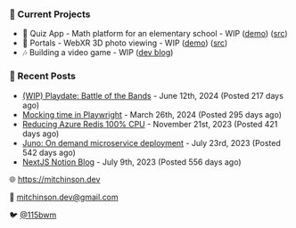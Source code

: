 ### 📌 Current Projects
- 📝 Quiz App - Math platform for an elementary school - WIP ([demo](https://quiz-staging.mitchinson.dev/)) ([src](https://github.com/bmitchinson/budget-entry))
- 📸 Portals - WebXR 3D photo viewing - WIP ([demo](https://portals.mitchinson.dev/)) ([src](https://github.com/bmitchinson/vr-jpg-viewer-webxr))
- 🎶 Building a video game - WIP ([dev blog](https://blog.mitchinson.dev/playdate-dev-one))

### 📝 Recent Posts

- [(WIP) Playdate: Battle of the Bands](https://blog.mitchinson.dev/playdate-dev-one) - June 12th, 2024 (Posted 217 days ago)
- [Mocking time in Playwright](https://blog.mitchinson.dev/playwright-mock-time) - March 26th, 2024 (Posted 295 days ago)
- [Reducing Azure Redis 100% CPU](https://blog.mitchinson.dev/redis-cpu) - November 21st, 2023 (Posted 421 days ago)
- [Juno: On demand microservice deployment](https://blog.mitchinson.dev/juno) - July 23rd, 2023 (Posted 542 days ago)
- [NextJS Notion Blog](https://blog.mitchinson.dev/blog-2023) - July 9th, 2023 (Posted 556 days ago)

🌐 https://mitchinson.dev

💌 mitchinson.dev@gmail.com

🐦 [@115bwm](https://twitter.com/115bwm)